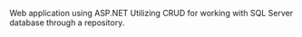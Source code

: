 Web application using ASP.NET
Utilizing CRUD for working with SQL Server database through a repository.
